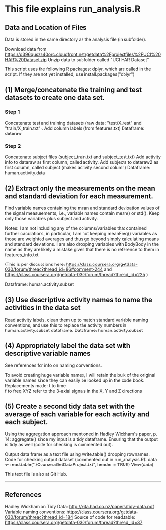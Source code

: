 # This file explains run_analysis.R

## Data and Location of Files
Data is stored in the same directory as the analysis file (in subfolder).

Download data from https://d396qusza40orc.cloudfront.net/getdata%2Fprojectfiles%2FUCI%20HAR%20Dataset.zip
Unzip data to subfolder called "UCI HAR Dataset"

This script uses the following R packages: dplyr, which are called in the script. If they are not yet installed, use install.packages("dplyr")

## (1) Merge/concatenate the training and test datasets to create one data set.
### Step 1
Concatenate test and training datasets (raw data: "test/X_test" and "train/X_train.txt"). 
Add column labels (from features.txt)
Dataframe: dataraw

### Step 2
Concatenate subject files (subject_train.txt and subject_test.txt)
Add activity info to dataraw as first column, called activity.
Add subjects to dataraw2 as first column, called subject (makes activity second column)
Dataframe: human.activity.data

## (2) Extract only the measurements on the mean and standard deviation for each measurement.
Find variable names containing the mean and standard devioation values of the signal measurements, i.e., variable names contain mean() or std(). Keep only those variables plus subject and activity. 

Notes: I am not including any of the columns/variables that contained further caculations, in particular, I am not keeping meanFreq() variables as those are weighted averages and thus go beyond simply calculating means and standard deviations. I am also dropping variables with BodyBody in the name as they are likely a mistake given that there is no reference to them in features_info.txt

(This is per discussions here: https://class.coursera.org/getdata-030/forum/thread?thread_id=86#comment-244 and https://class.coursera.org/getdata-030/forum/thread?thread_id=225 )

Dataframe: human.activity.subset

## (3) Use descriptive activity names to name the activities in the data set
Read activity labels, clean them up to match standard variable naming conventions, and use this to replace the activity numbers in human.activity.subset dataframe. 
Dataframe: human.activity.subset

## (4) Appropriately label the data set with descriptive variable names
See references for info on naming conventions.

To avoid creating huge variable names, I will retain the bulk of the original variable names since they can easily be looked up in the code book. 
Replacements made: 
  t to time  
  f to freq 
  XYZ refer to the 3-axial signals in the X, Y and Z directions

## (5) Create a second tidy data set with the average of each variable for each activity and each subject.                                          
Using the aggregation approach mentioned in Hadley Wickham's paper, p. 14: aggregate() since my input is a tidy dataframe. Ensuring that the output is tidy as well (code for checking is commented out).

Output data frame as a text file using write.table() dropping rownames. 
Code for checking output dataset (commented out in run_analysis.R):
  data <- read.table("./CourseraGetDataProject.txt", header = TRUE) 
  View(data)

This text file is also at Git Hub. 

**** 
## References
Hadley Wickham on Tidy Data: http://vita.had.co.nz/papers/tidy-data.pdf
Variable naming conventions: https://class.coursera.org/getdata-030/forum/thread?thread_id=184
Source of code for read.table: https://class.coursera.org/getdata-030/forum/thread?thread_id=37



